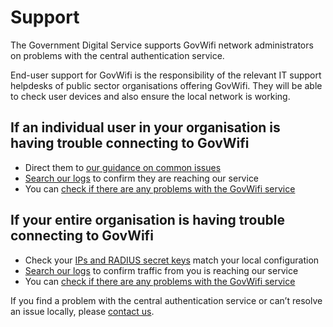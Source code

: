 # Support

The Government Digital Service supports GovWifi network administrators on problems with the central authentication service.

End-user support for GovWifi is the responsibility of the relevant IT support helpdesks of public sector organisations offering GovWifi. They will be able to check user devices and also ensure the local network is working.

## If an individual user in your organisation is having trouble connecting to GovWifi

- Direct them to [our guidance on common issues](https://www.wifi.service.gov.uk/support/)
- [Search our logs](https://admin.wifi.service.gov.uk/logs/search/new/username) to confirm they are reaching our service 
- You can [check if there are any problems with the GovWifi service](https://status.wifi.service.gov.uk)

## If your entire organisation is having trouble connecting to GovWifi

- Check your [IPs and RADIUS secret keys](https://admin.wifi.service.gov.uk/ips) match your local configuration 
- [Search our logs](https://admin.wifi.service.gov.uk/logs/search/new/location) to confirm traffic from you is reaching our service 
- You can [check if there are any problems with the GovWifi service](https://status.wifi.service.gov.uk)

If you find a problem with the central authentication service or can’t resolve an issue locally, please [contact us](https://admin.wifi.service.gov.uk/help).
